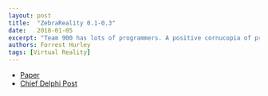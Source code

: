 ```yaml
---
layout: post
title:  "ZebraReality 0.1-0.3"
date:   2018-01-05
excerpt: "Team 900 has lots of programmers. A positive cornucopia of programmers. Unfortunately, this often leaves us short on the mechanical side of things. Even after we get our robot built, the lack of a convenient practice field makes it difficult to test all of our robot’s functionality or train drivers. In 2017 we decided to program a world where reality isn't an issue. Our first year exploring VR ended relatively successfully. Our driver quickly adapted to a variety of field conditions and his clever maneuvering improved our score in several cases. We went through three iterations of the simulation, primarily rebuilding the robot drivetrains, and finally reached a stable model."
authors: Forrest Hurley
tags: [Virtual Reality]
---
```

<ul style="text-align:left">
  <li><a href="https://www.chiefdelphi.com/forums/showthread.php?t=160893&highlight=zebrareality+0.1-0.3" target="\_blank">Paper</a></li>
  <li><a href="https://www.chiefdelphi.com/forums/showthread.php?p=17180748" target="\_blank">Chief Delphi Post</a></li>
</ul>
